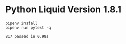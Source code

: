# Python Liquid Version 1.8.1

```
pipenv install
pipenv run pytest -q
```

```
817 passed in 0.98s
```
